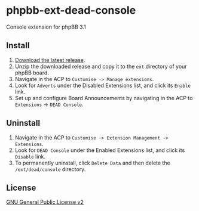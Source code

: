 # phpbb-ext-dead-console
Console extension for phpBB 3.1

## Install

1. [Download the latest release](https://github.com/DEADCommunity/phpbb-ext-dead-console/releases/latest).
2. Unzip the downloaded release and copy it to the `ext` directory of your phpBB board.
3. Navigate in the ACP to `Customise -> Manage extensions`.
4. Look for `Adverts` under the Disabled Extensions list, and click its `Enable` link.
5. Set up and configure Board Announcements by navigating in the ACP to `Extensions` -> `DEAD Console`.

## Uninstall

1. Navigate in the ACP to `Customise -> Extension Management -> Extensions`.
2. Look for `DEAD Console` under the Enabled Extensions list, and click its `Disable` link.
3. To permanently uninstall, click `Delete Data` and then delete the `/ext/dead/console` directory.

## License
[GNU General Public License v2](http://www.gnu.org/licenses/gpl-2.0.en.html)
